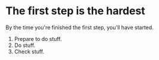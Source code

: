 # The first step is the hardest

By the time you're finished the first step, you'll have started.

1. Prepare to do stuff.
2. Do stuff.
3. Check stuff. 
